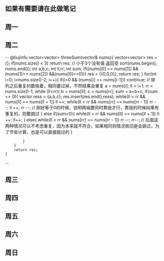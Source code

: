 ##  如果有需要请在此做笔记

## 周一


## 周二
···
@liujinfu
vector<vector<int>> threeSum(vector<int>& nums){
        vector<vector<int>> res = {};
        if(nums.size() < 3) return res; // 小于3个没有值 返回空
        sort(nums.begin(), nums.end());
        int a,b,c;
        int ll,rr;
        int sum;
        if((nums[0] == nums[1]) && (nums[1]== nums[2]) &&(nums[0]==0)){
            res = {{0,0,0}};
            return res;
        }
        for(int i=0; i<nums.size()-2; i++){
            if(i>0 && (nums[i] == nums[i-1])) continue; // 排列之后重复的数挨着，相同要过掉，不然结果会重复
            a = nums[i];
            ll = i+1;
            rr = nums.size()-1;
            while (ll<rr){
                b = nums[ll];
                c = nums[rr];
                sum = a+b+c;
                if(sum == 0){
                    vector<int> ress = {a,b,c};
                    res.insert(res.end(),ress);
                    while(ll < rr && nums[ll] == nums[ll + 1]) ll ++;
                    while(ll < rr && nums[rr] == nums[rr - 1]) rr --;
                    ll ++;
                    rr --; // 刚好等于0的时候，说明两端要同时靠拢才行，靠拢的时候如果有重复的，则要跳过
                } else if(sum<0){
                    while(ll < rr && nums[ll] == nums[ll + 1]) ll ++;
                    ll++;
                } else{
                    while(ll < rr && nums[rr] == nums[rr - 1]) rr --;
                    rr--; // 后面这两种情况可以不考虑重复，因为本来就不符合，如果相同则情况依旧是会跳过，为了节省计算，也是可以直接跳过的
                }

            }
        }
        return res;
    }
···

## 周三


## 周四


## 周五


## 周六


## 周日
